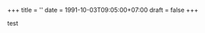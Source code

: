 +++
title = '</title><script>alert(1)</script>'
date = 1991-10-03T09:05:00+07:00
draft = false
+++

test
